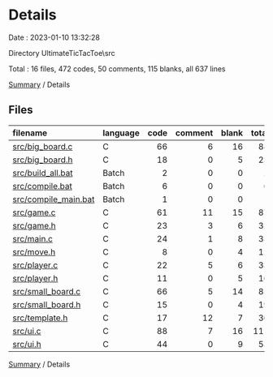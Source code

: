 # Details

Date : 2023-01-10 13:32:28

Directory UltimateTicTacToe\\src

Total : 16 files,  472 codes, 50 comments, 115 blanks, all 637 lines

[Summary](README.md) / Details

## Files
| filename | language | code | comment | blank | total |
| :--- | :--- | ---: | ---: | ---: | ---: |
| [src/big_board.c](/src/big_board.c) | C | 66 | 6 | 16 | 88 |
| [src/big_board.h](/src/big_board.h) | C | 18 | 0 | 5 | 23 |
| [src/build_all.bat](/src/build_all.bat) | Batch | 2 | 0 | 0 | 2 |
| [src/compile.bat](/src/compile.bat) | Batch | 6 | 0 | 0 | 6 |
| [src/compile_main.bat](/src/compile_main.bat) | Batch | 1 | 0 | 0 | 1 |
| [src/game.c](/src/game.c) | C | 61 | 11 | 15 | 87 |
| [src/game.h](/src/game.h) | C | 23 | 3 | 6 | 32 |
| [src/main.c](/src/main.c) | C | 24 | 1 | 8 | 33 |
| [src/move.h](/src/move.h) | C | 8 | 0 | 4 | 12 |
| [src/player.c](/src/player.c) | C | 22 | 5 | 6 | 33 |
| [src/player.h](/src/player.h) | C | 11 | 0 | 5 | 16 |
| [src/small_board.c](/src/small_board.c) | C | 66 | 5 | 14 | 85 |
| [src/small_board.h](/src/small_board.h) | C | 15 | 0 | 4 | 19 |
| [src/template.h](/src/template.h) | C | 17 | 12 | 7 | 36 |
| [src/ui.c](/src/ui.c) | C | 88 | 7 | 16 | 111 |
| [src/ui.h](/src/ui.h) | C | 44 | 0 | 9 | 53 |

[Summary](README.md) / Details